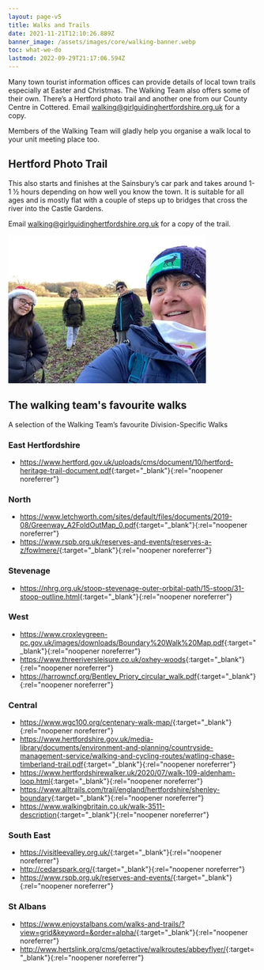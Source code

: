 ```yaml
---
layout: page-v5
title: Walks and Trails
date: 2021-11-21T12:10:26.889Z
banner_image: /assets/images/core/walking-banner.webp
toc: what-we-do
lastmod: 2022-09-29T21:17:06.594Z
---
```

Many town tourist information offices can provide details of local town trails especially at Easter and Christmas. The Walking Team also offers some of their own. There’s a Hertford photo trail and another one from our County Centre in Cottered. Email <walking@girlguidinghertfordshire.org.uk> for a copy. 

Members of the Walking Team will gladly help you organise a walk local to your unit meeting place too.

## Hertford Photo Trail

This also starts and finishes at the Sainsbury’s car park and takes around 1-1 ½ hours depending on how well you know the town. It is suitable for all ages and is mostly flat with a couple of steps up to bridges that cross the river into the Castle Gardens.  

Email <walking@girlguidinghertfordshire.org.uk> for a copy of the trail.

![](/assets/images/2021/11/walking.jpg)

## The walking team's favourite walks

A selection of the Walking Team’s favourite Division-Specific Walks
### East Hertfordshire

- <https://www.hertford.gov.uk/uploads/cms/document/10/hertford-heritage-trail-document.pdf>{:target="_blank"}{:rel="noopener noreferrer"}

### North

- <https://www.letchworth.com/sites/default/files/documents/2019-08/Greenway_A2FoldOutMap_0.pdf>{:target="_blank"}{:rel="noopener noreferrer"}
- <https://www.rspb.org.uk/reserves-and-events/reserves-a-z/fowlmere/>{:target="_blank"}{:rel="noopener noreferrer"}

### Stevenage

- <https://nhrg.org.uk/stoop-stevenage-outer-orbital-path/15-stoop/31-stoop-outline.html>{:target="_blank"}{:rel="noopener noreferrer"}

### West

- <https://www.croxleygreen-pc.gov.uk/images/downloads/Boundary%20Walk%20Map.pdf>{:target="_blank"}{:rel="noopener noreferrer"}
- <https://www.threeriversleisure.co.uk/oxhey-woods>{:target="_blank"}{:rel="noopener noreferrer"}
- <https://harrowncf.org/Bentley_Priory_circular_walk.pdf>{:target="_blank"}{:rel="noopener noreferrer"}

### Central

- <https://www.wgc100.org/centenary-walk-map/>{:target="_blank"}{:rel="noopener noreferrer"}
- <https://www.hertfordshire.gov.uk/media-library/documents/environment-and-planning/countryside-management-service/walking-and-cycling-routes/watling-chase-timberland-trail.pdf>{:target="_blank"}{:rel="noopener noreferrer"}
- <https://www.hertfordshirewalker.uk/2020/07/walk-109-aldenham-loop.html>{:target="_blank"}{:rel="noopener noreferrer"}
- <https://www.alltrails.com/trail/england/hertfordshire/shenley-boundary>{:target="_blank"}{:rel="noopener noreferrer"}
- <https://www.walkingbritain.co.uk/walk-3511-description>{:target="_blank"}{:rel="noopener noreferrer"}

### South East

- <https://visitleevalley.org.uk/>{:target="_blank"}{:rel="noopener noreferrer"}
- <http://cedarspark.org/>{:target="_blank"}{:rel="noopener noreferrer"}
- <https://www.rspb.org.uk/reserves-and-events/>{:target="_blank"}{:rel="noopener noreferrer"}

### St Albans

- <https://www.enjoystalbans.com/walks-and-trails/?view=grid&keyword=&order=alpha/>{:target="_blank"}{:rel="noopener noreferrer"}
- <http://www.hertslink.org/cms/getactive/walkroutes/abbeyflyer/>{:target="_blank"}{:rel="noopener noreferrer"}
